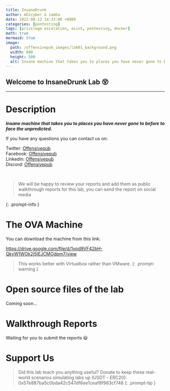 ```yaml
---
title: InsaneDrunk
author: mhzcyber & zamba
date: 2022-08-12 14:33:00 +0800
categories: [pentesting]
tags: [privilege escalation, osint, pentesting, docker]
math: true
mermaid: true
image:
  path: /offensivepub_images/lab01_background.png 
  width: 800
  height: 500
  alt: Insane machine that takes you to places you have never gone to before to face the unpredicted.
---
```

## Welcome to InsaneDrunk Lab &#128565;
---
# Description

***Insane machine that takes you to places you have never gone to before to face the unpredicted.***


If you have any questions you can contact us on:

Twitter: [Offensivepub](https://twitter.com/offensivepub)<br>
Facebook: [Offensivepub](https://www.facebook.com/offensivepub)<br>
Linkedin: [Offensivepub](https://www.linkedin.com/company/offensivepib)<br>
Discord: [Offensivepub](https://discord.gg/qm3hgA3V)<br>



<br>

> We will be happy to review your reports and add them as public walkthrough reports for this lab, you can send the report on social media

{: .prompt-info }

# The OVA Machine

You can download the machine from this link:

https://drive.google.com/file/d/1vpd9VF42bH-QkyW1WOk2j5IEJCMOdpm7/view

> This works better with Virtualbox rather than VMware.
{: .prompt-warning }

# Open source files of the lab

Coming soon...


# Walkthrough Reports

Waiting for you to submit the reports &#128515;

# Support Us

> Did this lab teach you anything useful? Donate to keep these real-world scenarios simulating labs up (USDT - ERC20): 0x57e887ba5c0bda42c547df6ee1ceaf8f983cf748
{: .prompt-tip }
